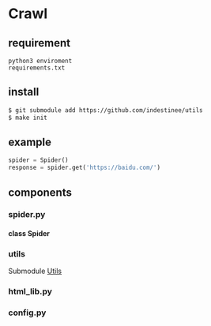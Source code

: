 # Crawl

## requirement
    python3 enviroment
    requirements.txt

## install
```bash
$ git submodule add https://github.com/indestinee/utils
$ make init
```

## example
```python
spider = Spider()
response = spider.get('https://baidu.com/')
```

## components

### spider.py

#### class Spider

### utils
Submodule <a href='https://github.com/indestinee/utils'>Utils</a>

### html\_lib.py

### config.py



